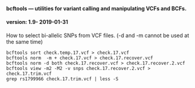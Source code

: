 #### bcftools — utilities for variant calling and manipulating VCFs and BCFs.
#### version: 1.9- 2019-01-31

How to select bi-allelic SNPs from VCF files. (-d and -m cannot be used at the same time)
```
bcftools sort check.temp.17.vcf > check.17.vcf
bcftools norm  -m + check.17.vcf > check.17.recover.vcf
bcftools norm -d both check.17.recover.vcf > check.17.recover.2.vcf
bcftools view -m2 -M2 -v snps check.17.recover.2.vcf > check.17.trim.vcf
grep rs1799966 check.17.trim.vcf | less -S 
```


